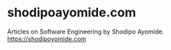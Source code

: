# shodipoayomide.com
Articles on Software Engineering by Shodipo Ayomide. https://shodipoyomide.com
